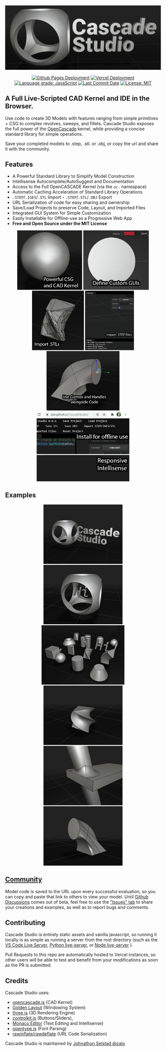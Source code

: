 <p align="center">
  <a href="https://zalo.github.io/CascadeStudio/"><img src="./icon/CascadeStudioBanner-1257x519.png" href></a>
</p>
<p align="center">
  <a href="https://github.com/zalo/CascadeStudio/deployments/activity_log?environment=github-pages">
      <img src="https://img.shields.io/github/deployments/zalo/CascadeStudio/github-pages?label=Github%20Pages%20Deployment" title="Github Pages Deployment"></a>
  <a href="https://github.com/zalo/CascadeStudio/deployments/activity_log?environment=Production">
      <img src="https://img.shields.io/github/deployments/zalo/CascadeStudio/Production?label=Vercel%20Deployment" title="Vercel Deployment"></a>
  <a href="https://lgtm.com/projects/g/zalo/CascadeStudio/context:javascript">
      <img alt="Language grade: JavaScript" src="https://img.shields.io/lgtm/grade/javascript/g/zalo/CascadeStudio.svg?logo=lgtm&logoWidth=18"/></a>
  <a href="https://github.com/zalo/CascadeStudio/commits/master">
      <img src="https://img.shields.io/github/last-commit/zalo/CascadeStudio" title="Last Commit Date"></a>
  <a href="https://github.com/zalo/CascadeStudio/blob/master/LICENSE">
      <img src="https://img.shields.io/badge/license-MIT-brightgreen" title="License: MIT"></a>
</p>

## A Full Live-Scripted CAD Kernel and IDE in the Browser.

Use code to create 3D Models with features ranging from simple primitives + CSG to complex revolves, sweeps, and fillets.  Cascade Studio exposes the full power of the [OpenCascade](http://opencascade.com/) kernel, while providing a concise standard library for simple operations.

Save your completed models to .step, .stl. or .obj, or copy the url and share it with the community.

## Features
 - A Powerful Standard Library to Simplify Model Construction
 - Intellisense Autocomplete/AutoSuggest and Documentation
 - Access to the Full OpenCASCADE Kernel (via the `oc.` namespace)
 - Automatic Caching Acceleration of Standard Library Operations
 - `.STEP`/`.IGES`/`.STL` Import - `.STEP`/`.STL`/`.OBJ` Export
 - URL Serialization of code for easy sharing and ownership
 - Save/Load Projects to preserve Code, Layout, and Imported Files
 - Integrated GUI System for Simple Customization
 - Easily Installable for Offline-use as a Progressive Web App
 - **Free and Open Source under the MIT License**


<p align="center">
  <a title="Use the OpenCASCADE Geometry Kernel to Model your toughest projects."             href=""><img src="./icon/CSG.gif"          height="192"></a>
  <a title="Define Custom GUIs to esily and simply customize your models!"                    href=""><img src="./icon/GUI.gif"          height="192"></a>
  <a title="Import and export .STL files and work with them like normal geometry!"            href=""><img src="./icon/ImportSTL.gif"    height="192"></a>
  <a title="Import and export .STEP files from other CAD Applications!"                       href=""><img src="./icon/ImportSTEP.gif"   height="192"></a>
  <a title="ALPHA: Augment your models with graphical gizmos to get the best of both worlds!" href="https://zalo.github.io/CascadeStudio/?code=fZLBahsxEIbvforfOWlhnbXjuKQNpRi3TQs%2BhNiQwNKDVp71ishSkOQ0Tum7d7QbL0kL1UHSaGb%2BT5pRUWC%2BvP42%2F4C1lzbUzu9wpZ93DmsKEStFlgZFgXVD%2F0TogBC1MdAW0mJuHhqJVZSRhinle0QjA6yLqIgsIgvSpgs%2BoPLuZyCPah%2BxaLzbEcTFLGPfBl%2B1p9o9wVncarvhwCFEciipGm23nEzyPkDHYTZ4QSm%2BQXWAOijDkMiK%2B22DR%2Bm12wfs3IYCHrXELUT7DiOjdjbL8QXixsWjdQOxUtIQbxPwDmLp2C6ujKukyU5b3GeqtSVM%2BXaeZaPD0tXxCB0Yiqilogk%2B4r%2Fj2pnD1llRlqOzWY52Gv%2FIUeKtmTYvRhfZGeyKfk%2FZZU88Y%2BLxdSTKcZ6iz5NG%2B0Q%2BmnBip3rOGq8vwMejSU98Y43%2FJmavmNMjM%2F2MFjCavcsxm6TMcjQ5HSdgP%2FPp%2B1m3dq6F9twykYid9mVb47aiEsEZvUFo5AP1TY38F5V3gb8fqdS3MNA1xKIhdV%2B5J3GScj%2BdHPV%2BtVqibFuSd3XqlmlfQfwe%2FAE%3D&gui=q1ZKzs8tyM9LzSvxS8xNVbJSSk4sTk5MSQ3LTC1X0lHyTS3OCEotVrIy0DOE84IS89KBSqMN9AwMdYxidZScE5MzUu2VrNISc4pTdZSCElMyS4F6jA1gbJgOIwMdEwOgBp%2F8tBKg%2BpKi0tRaAA%3D%3D"><img src="./icon/Gizmo.gif"        height="192"></a>
  <a title="Install Cascade Studio for working offline!"                                      href=""><img src="./icon/Installable.gif"  width="300"></a>
  <a title="Use world-class intellisense with VS Code's Text Editor!"                         href=""><img src="./icon/Intellisense.gif" width="300"></a>
</p>


## Examples

<p align="center">
  <a title="Logo Example" href="https://zalo.github.io/CascadeStudio/?code=lZDBasMwDIbveQqRSz3QitMshTF2ap4gyWFr6MFNVGowcUkc2N5%2BUjuW0HWM6mBs%2F%2Fq%2FH8lRgKN3VJjWjgO8QulsS72KLx8xQqoBYSXHk354iSLHjuF0pJ5Aih3nh8pEFbH5dLZjxlbEW7X5blBTsCRohNCPdEV5F0rhgwmkao0J6h3CM%2Ff%2BQ7nCvM0xDLkDE1W96QZ3dj5mGQJrmdhzezjw5F1D6rIQhPonD6cJput29wuY6AlY0UdIcxVvzNCYlmT5a1aXCYcuCr%2F3wS8EcMO%2FmvvLMLbWx%2FCH%2Fws%3D&gui=q1ZKzs8tyM9LzSvxS8xNVbJSSk4sTk5MSQ3LTC1X0lHyTS3OCEotVrIy0DOE84IS89KBSqMN9AwMdYxidZSCElMyS4GKjA1gbJgSIwMdEwOgCufE5IxUeyWrkqLS1FoA"><img src="./icon/Logo.png" height="192"></a>
  <a title="Default Example" href="https://zalo.github.io/CascadeStudio/?code=lZE%2Fa8MwEMV3f4qLJxVU7ObPUEqGkgydEw9tQgbHOlsCRSqSTJpvX0m2axMKpcIYWXf6ved3WQYbg6VDKGEvBUMDVy4qDlchJVRaOaMlOI5gSiZaC7qOX9VNCuW7bSLRAdcSd1193WNI2h2kFBY5UJiH1zJ%2FeEmSbKr5ydH4jWJQcIMImwHse7S1QjVez%2Bi24SBcFLPdlbDW%2FX2yCuBQHHwdQvG3NfDJ6DmYyyk40%2BId5SNQdtp5r%2BSY0yeanyg8%2B94%2FKHeY9ynGQ%2F6BCWHt27MzZeVi8GM%2BtdGXeNRlkBSmVFb2VsE%2FqyCzFXXtq6pC0gVH4fjji45%2FOm4Pp0H4lTE%2FotoIVEzeoPHzcXEgOupeBGMSZ1Phx%2FkqSi%2BDdIFfbrEl6ZuYpR75DQ%3D%3D&gui=q1ZKzs8tyM9LzSvxS8xNVbJSSk4sTk5MSQ3LTC1X0lHyTS3OCEotVrIy0DOE84IS89KBSqMN9AwMdYxidZSCElMyS4GKjA1gbJgSIwMdE4PYWgA%3D"><img src="./icon/Default.png" height="192"></a>
  <a title="General Overview Example" href="https://zalo.github.io/CascadeStudio/?code=lVbbbuM2EH33V0z9RCey40uyTZPNQzbZTRdYoIvYRS%2BGH2iJsthIpEBSvrTIv3eGlGzZG3RR52JZnsuZmTOHuriAWSYt4C8HW%2FA8hyf8J8wOElFoZZ3hTqoVZHoDTkNlBVhdCNApuEwAX3OZ82UuIK1U7CR6dDoXFzDNZSLMDTwYwZ3wwWVRopn1X6AvdxBzBUtBMROKzZO%2FKuug5IYXwgljmySFTkTeyYUDB3d1aNb9SnbdCEYRDAeX%2BD748ap3G7K%2FCBdnN3CvQCqMlPIYAWoDieEbqmb8CDbjJQFTCcSVWQvrE3jLO1BiUwdh8%2F5oeOai%2FvWZW%2FQGnyQ2x7HxmesNOnD8%2BiKVmGk2h%2F%2FtAOQA33f4qBLmTCXQCnEyqpZA16Xcwdw7YAM%2B6G2790bEjqtVlXMDpZG2gI10GfUWx%2Fl7BH9Evg9%2FwqMshLJ%2BihQJw7DxMILwh4gi6DQppmUmjDiasL9DQ7OliGUqcayGJ7IKwWaGK5ujLZsPo2FETVpEdRhGn3q9aB%2F9YZdLdcKg5l4Az%2BvYHnkm5Cpz3rmxwpDfgn7QShw3Zq3zNdHPYAv%2F1jIJwROZpsIQU5wufYaldk4XPqcMeTAUG135sSH5rlrgG%2FqxqRAw02XPf0HUOth83OIgEwRTXxAaTz6ea0zLYY0zI8ZKGh5OxDvWxszHgjmWx0Z9qtDXumhheNYOa0zeSrPBkBjeOBnjqu%2Badh6GFrrpy3YbaUNfjwOyJ%2BF%2BwzgeSS80OoLLK2r3HsNXWWLm6UaI8pvyyNnbkVFdz4dpibNDfniCDBdRTRS8GE0i3MNoMlwgZ1KeW9Fmy3MY401zYeFjshI28llsIDdtDKJY6sp5UTmUe7%2BVtlUim49CdvgJu1pHZC32%2BvWmqZPNUR%2BwEf136IS4vSwt2iB%2FSVMr3A3uWO7Zh8NFDiHxYue3h5YYlrsTcAn2n6tYNFEatUY5lbTOqJteIqV60Rv7IsFWxWGitFveMyRnM7F1k0fW%2FRl1c%2FKOhJMY3H3WSG%2FdpTkOxsczDB6HnZk8%2BluQGtwGjktdidmuJHVVgSf7FPKHVhJiRxfLtTrnttteSa93BnXa1%2FFkZPKWWvSvqNmkR6MIf9p9%2FaJT7Opn0vlSh9bWJFPAjeE7UiRPBDoM8JiBGLFKVWkUD8SDO%2B977%2BNRMDY%2FIfcJljFBeZAmzgW7jsALcq%2B9e0HCkY26Uklfp%2BkRFEHUBK32M2eoVpJEyPe00HTGZnrt9SdIRwjoOQ3sROAQ3yV1F6GN2yAeMl6kJKD3ZYlLznE5%2B4lYGZSkmFZA%2FyeoIHEhhM%2F7vbRk36R%2B9OopkLXIm%2BkTTKulpzkFx%2BOKDohwYtUkctysmmNsr6GI8z63%2BgZ%2BVah%2BrOeX2E%2FZBkFkvbePFRzOAQDbny8IeL6vwfNxMqyHh2vaWYQnBzqSoSrDs80Sh9BAramzQn7iE4pDGMo%2FUQhud7SkZc53h8P4M2K9g%2BFtB00Y3d3hx%2F718BYv3kN4P7%2BDy2Hvn3A21Gbbxmxbm22PzOglU7ZP8b5GN8iFWrmsZXXSmW0EO9KjqHaYNyEW%2BAzR2L%2Fur5pvz8%2FDt6%2Bd186%2F&gui=dYwxC8IwEEb%2Fy80hJDVFyOLgrEgQF3E40sMEaSpJioP4342BWkHd7vG9d3ewQ38dAoW8xZ5Ag8VksaODpxsw2FByhhJoweWbDIZzUY%2BCC8maE4M1Wkcr0DmOxMBg58eSLBSX7YRT0wimREn2zttLoFQ8%2BUHza8UkX7bFzNXIP5YdRuzrWq9%2FBmWKs%2FWiL%2FPxBA%3D%3D"><img src="./icon/Variety.png" height="192"></a>
  <a title="Rotated Extrusion Example" href="https://zalo.github.io/CascadeStudio/?code=VY2xCsMwDER3f4VGGxRw0roNhIzpXEo3kyFgYQwmhkSlzd9XeIsGoTvpnjIx8DftfLy3tKwxE4zwKrwwhenH2yeQViD1LPmIZdXeN51DaFppdkbwZ2URLnUWIWkyCDXuZNH11gxKPVLOxFOItOvzazkRRItwR7gKCG%2FYC6vabjbDHw%3D%3D&gui=q1ZKzs8tyM9LzSvxS8xNVbJSSk4sTk5MSQ3LTC1X0lHyTS3OCEotVrIy0DOE84IS89KBSqMN9AwMdYxidZRCMnNKlKx0DS0gTJi8rpGBjpEBUN4tMycntcReyaqkqDS1FgA%3D"><img src="./icon/RotatedExtrusion.png" width="256"></a>
  <a title="Fillet Example" href="https://zalo.github.io/CascadeStudio/?code=RZHNTsMwEITveYpRT65kSNKKQ4UQEhU8AJQDqnrIz7YxJHbluH9CvDu7TgM5JM7ufjOTTZpi6akIhNAQqktrbE0eha1joXSFr%2BPbpzNWSl3SUkAwbUC8HvDWGkEANVlxeaKRQeNmJvdZNr2PQOnOGIGVL2zfsqdaZzyskWfZRuPJnRWfNO5iSSP4A02v%2FJjsg%2FlXFyQwGzKfa2Elj8byOqSEnmXZH%2By6cjR%2Ft8ZZRJgz6X%2FhDQ8nZquWDVVf3FKTF9My%2FTgZk3wnwqUphkZcUHD7uJ7SheA6UL2jHm4be8YG8j1VQRxLCieiuEL0TbGnPqoNUs%2BCKYmpsdBYL3Q%2Blzw%2FScJ2K0ZEmAVrU7G%2BWkTPfD5FVYg0XBkKY4lzXFCbvij5o3bCit12iCtI5w49oXFH8jwAecaRIffwh3E0dNo7H25%2FAQ%3D%3D&gui=q1ZKzs8tyM9LzSvxS8xNVbJSSk4sTk5MSQ3LTC1X0lHyTS3OCEotVrIy0DOE84IS89KBSqMN9AwMdYxidZRCMnNKlKx0jQwgTJg8SMDIACjvlpmTk1pir2RVUlSaqqPknJickQrl1QIA"><img src="./icon/Fillet.png" height="192"></a>
  <a title="Loft Example" href="https://zalo.github.io/CascadeStudio/?code=fZE9C8IwEIb3%2ForDKULEVu0gIg6uDiJuwSHGqy2GniQRFPG%2FmzRa%2FMIMubyXu%2FcJF40OCqkwgyn8XUvSlz3VTIjeIOfQbOmGg4B3GQ4PESuj8FfOnLA7SfSDOPDEtZG11dIhEykP1aPgsSLXpDLfGF1H3uP1AT7dy1rim0o%2Fid0X5vCLmac8%2F80c%2BzivjNLIAqH1Svp9WFDhQIIlXe3AlvKI4EpDp33pI4IyZC1YVK6i2iZVAWxeojps6cw6oXfWeRpeGy8mmj%2FgcTAxDNuRwe0O&gui=q1ZKzs8tyM9LzSvxS8xNVbJSSk4sTk5MSQ3LTC1X0lHyTS3OCEotVrIy0DOE84IS89KBSqMN9AwMdYxidZRCMnNKlKx0DS0gTJi8rpGBjpEBUN4tMycntcReyaqkqDRVR8knPw3GqQUA"><img src="./icon/Loft.png" height="192"></a>
</p>

## [Community](https://github.com/zalo/CascadeStudio/issues)

Model code is saved to the URL upon every successful evaluation, so you can copy and paste that link to others to view your model.  Until [Github Discussions](https://github.blog/2020-05-06-new-from-satellite-2020-github-codespaces-github-discussions-securing-code-in-private-repositories-and-more/#discussions) comes out of beta, feel free to use the ["Issues" tab](https://github.com/zalo/CascadeStudio/issues) to share your creations and examples, as well as to report bugs and comments.

## Contributing

Cascade Studio is entirely static assets and vanilla javascript, so running it locally is as simple as running a server from the root directory (such as the [VS Code Live Server](https://github.com/ritwickdey/vscode-live-server), [Python live-server](https://pypi.org/project/live-server/), or [Node live-server](https://www.npmjs.com/package/live-server) ).

Pull Requests to this repo are automatically hosted to Vercel instances, so other users will be able to test and benefit from your modifications as soon as the PR is submitted.

## Credits

Cascade Studio uses:

 - [opencascade.js](https://github.com/donalffons/opencascade.js) (CAD Kernel)
 - [Golden Layout](https://github.com/golden-layout/golden-layout) (Windowing System)
 - [three.js](https://github.com/mrdoob/three.js/) (3D Rendering Engine)
 - [controlkit.js](https://github.com/automat/controlkit.js) (Buttons/Sliders),
 - [Monaco Editor](https://github.com/microsoft/monaco-editor) (Text Editing and Intellisense)
 - [opentype.js](https://github.com/opentypejs/opentype.js) (Font Parsing)
 - [rawinflate/rawdeflate](https://github.com/dankogai/js-deflate) (URL Code Serialization)

Cascade Studio is maintained by [Johnathon Selstad @zalo](https://github.com/zalo)
